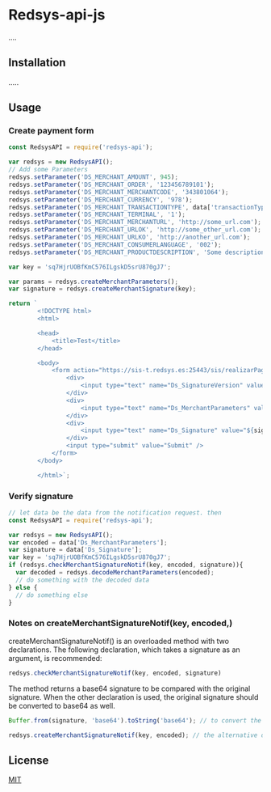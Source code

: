 # Redsys-api-js

....

## Installation 

.....

## Usage

### Create payment form
```javascript
const RedsysAPI = require('redsys-api');

var redsys = new RedsysAPI();
// Add some Parameters
redsys.setParameter('DS_MERCHANT_AMOUNT', 945);
redsys.setParameter('DS_MERCHANT_ORDER', '123456789101');
redsys.setParameter('DS_MERCHANT_MERCHANTCODE', '343801064');
redsys.setParameter('DS_MERCHANT_CURRENCY', '978');
redsys.setParameter('DS_MERCHANT_TRANSACTIONTYPE', data['transactionType']);
redsys.setParameter('DS_MERCHANT_TERMINAL', '1');
redsys.setParameter('DS_MERCHANT_MERCHANTURL', 'http://some_url.com');
redsys.setParameter('DS_MERCHANT_URLOK', 'http://some_other_url.com');
redsys.setParameter('DS_MERCHANT_URLKO', 'http://another_url.com');
redsys.setParameter('DS_MERCHANT_CONSUMERLANGUAGE', '002');
redsys.setParameter('DS_MERCHANT_PRODUCTDESCRIPTION', 'Some description');

var key = 'sq7HjrUOBfKmC576ILgskD5srU870gJ7';

var params = redsys.createMerchantParameters();
var signature = redsys.createMerchantSignature(key);

return `
		<!DOCTYPE html>
		<html>

		<head>
		    <title>Test</title>
		</head>

		<body>
		    <form action="https://sis-t.redsys.es:25443/sis/realizarPago" method="POST" accept-charset="UTF-8">
		        <div>
		        	<input type="text" name="Ds_SignatureVersion" value="HMAC_SHA256_V1" />
		    	</div>
		    	<div>
		        	<input type="text" name="Ds_MerchantParameters" value="${params}" />
		        </div>
		        <div>
		        	<input type="text" name="Ds_Signature" value="${signature}" />
		        </div>
		        <input type="submit" value="Submit" />
		    </form>
		</body>

		</html>`;
```

### Verify signature
```javascript
// let data be the data from the notification request. then
const RedsysAPI = require('redsys-api');

var redsys = new RedsysAPI();
var encoded = data['Ds_MerchantParameters'];
var signature = data['Ds_Signature'];
var key = 'sq7HjrUOBfKmC576ILgskD5srU870gJ7';
if (redsys.checkMerchantSignatureNotif(key, encoded, signature)){
  var decoded = redsys.decodeMerchantParameters(encoded);
  // do something with the decoded data
} else {
  // do something else
}
```

### Notes on createMerchantSignatureNotif(key, encoded,)

createMerchantSignatureNotif() is an overloaded method with two declarations. The following declaration, which takes 
a signature as an argument, is recommended:
```javascript
redsys.checkMerchantSignatureNotif(key, encoded, signature)
``` 
The method returns a base64 signature to be compared with the original signature. When the other declaration is used, 
the original signature should be converted to base64 as well.   

```javascript
Buffer.from(signature, 'base64').toString('base64'); // to convert the original signiture to base64

redsys.createMerchantSignatureNotif(key, encoded); // the alternative declaration of the function
```

## License

[MIT](LICENSE)